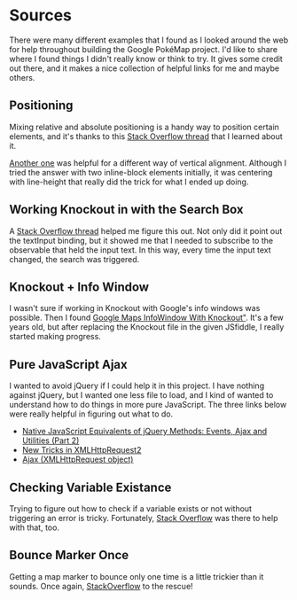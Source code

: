 Sources
=======

There were many different examples that I found as I looked around the web for help throughout building the Google PokéMap project. I'd like to share where I found things I didn't really know or think to try. It gives some credit out there, and it makes a nice collection of helpful links for me and maybe others.


Positioning
-----------

Mixing relative and absolute positioning is a handy way to position certain elements, and it's thanks to this [Stack Overflow thread](https://stackoverflow.com/questions/6040005/relatively-position-an-element-without-it-taking-up-space-in-document-flow) that I learned about it.

[Another one](https://stackoverflow.com/questions/7273338/how-to-vertically-align-an-image-inside-div) was helpful for a different way of vertical alignment. Although I tried the answer with two inline-block elements initially, it was centering with line-height that really did the trick for what I ended up doing.


Working Knockout in with the Search Box
---------------------------------------

A [Stack Overflow thread](https://stackoverflow.com/questions/9543304/knockout-js-input-box-event-change-passes-old-value) helped me figure this out. Not only did it point out the textInput binding, but it showed me that I needed to subscribe to the observable that held the input text. In this way, every time the input text changed, the search was triggered.


Knockout + Info Window
----------------------

I wasn't sure if working in Knockout with Google's info windows was possible. Then I found [Google Maps InfoWindow With Knockout"](http://techcrawler.riedme.de/2012/09/14/google-maps-infowindow-with-knockout/). It's a few years old, but after replacing the Knockout file in the given JSfiddle, I really started making progress.


Pure JavaScript Ajax
--------------------

I wanted to avoid jQuery if I could help it in this project. I have nothing against jQuery, but I wanted one less file to load, and I kind of wanted to understand how to do things in more pure JavaScript. The three links below were really helpful in figuring out what to do.

 * [Native JavaScript Equivalents of jQuery Methods: Events, Ajax and Utilities (Part 2)](http://www.sitepoint.com/jquery-vs-raw-javascript-3-events-ajax/)
 * [New Tricks in XMLHttpRequest2](http://www.html5rocks.com/en/tutorials/file/xhr2/)
 * [Ajax (XMLHttpRequest object)](http://www.javascriptkit.com/jsref/ajax.shtml)


Checking Variable Existance
---------------------------

Trying to figure out how to check if a variable exists or not without triggering an error is tricky. Fortunately, [Stack Overflow](https://stackoverflow.com/questions/5113374/javascript-check-if-variable-exists-is-defined-initialized-which-method-is-b) was there to help with that, too.


Bounce Marker Once
------------------

Getting a map marker to bounce only one time is a little trickier than it sounds. Once again, [StackOverflow](https://stackoverflow.com/questions/7339200/bounce-a-pin-in-google-maps-once) to the rescue!
